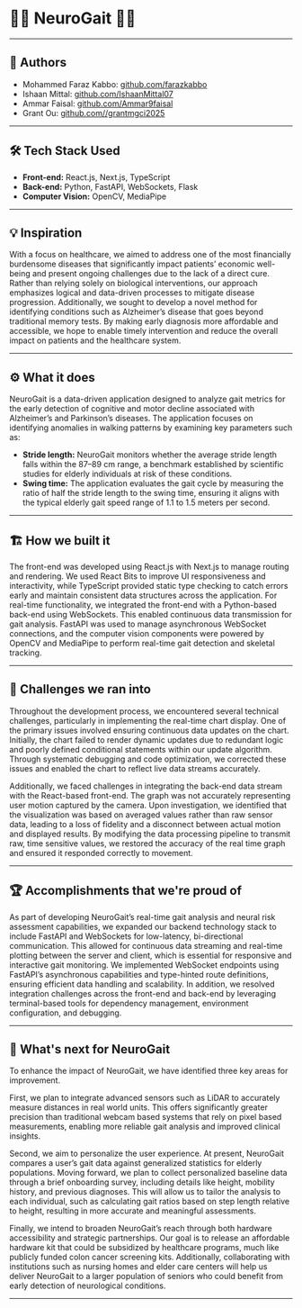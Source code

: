 # 🚶‍♂️ **NeuroGait** 🚶‍♀️


---

## 👥 Authors

- Mohammed Faraz Kabbo: [github.com/farazkabbo](https://github.com/farazkabbo)
- Ishaan Mittal: [github.com/IshaanMittal07](https://github.com/IshaanMittal07)  
- Ammar Faisal: [github.com/Ammar9faisal](https://github.com/Ammar9faisal)
- Grant Ou: [github.com//grantmgci2025](https://github.com/grantmgci2025)

---

## 🛠️ Tech Stack Used

- **Front-end:** React.js, Next.js, TypeScript  
- **Back-end:** Python, FastAPI, WebSockets, Flask  
- **Computer Vision:** OpenCV, MediaPipe  

---

## 💡 Inspiration

With a focus on healthcare, we aimed to address one of the most financially burdensome diseases that significantly impact patients’ economic well-being and present ongoing challenges due to the lack of a direct cure. Rather than relying solely on biological interventions, our approach emphasizes logical and data-driven processes to mitigate disease progression. Additionally, we sought to develop a novel method for identifying conditions such as Alzheimer’s disease that goes beyond traditional memory tests. By making early diagnosis more affordable and accessible, we hope to enable timely intervention and reduce the overall impact on patients and the healthcare system.

---

## ⚙️ What it does

NeuroGait is a data-driven application designed to analyze gait metrics for the early detection of cognitive and motor decline associated with Alzheimer’s and Parkinson’s diseases. The application focuses on identifying anomalies in walking patterns by examining key parameters such as:

- **Stride length:** NeuroGait monitors whether the average stride length falls within the 87–89 cm range, a benchmark established by scientific studies for elderly individuals at risk of these conditions.  
- **Swing time:** The application evaluates the gait cycle by measuring the ratio of half the stride length to the swing time, ensuring it aligns with the typical elderly gait speed range of 1.1 to 1.5 meters per second.

---

## 🏗️ How we built it

The front-end was developed using React.js with Next.js to manage routing and rendering. We used React Bits to improve UI responsiveness and interactivity, while TypeScript provided static type checking to catch errors early and maintain consistent data structures across the application. For real-time functionality, we integrated the front-end with a Python-based back-end using WebSockets. This enabled continuous data transmission for gait analysis. FastAPI was used to manage asynchronous WebSocket connections, and the computer vision components were powered by OpenCV and MediaPipe to perform real-time gait detection and skeletal tracking.

---

## 🚧 Challenges we ran into

Throughout the development process, we encountered several technical challenges, particularly in implementing the real-time chart display. One of the primary issues involved ensuring continuous data updates on the chart. Initially, the chart failed to render dynamic updates due to redundant logic and poorly defined conditional statements within our update algorithm. Through systematic debugging and code optimization, we corrected these issues and enabled the chart to reflect live data streams accurately.

Additionally, we faced challenges in integrating the back-end data stream with the React-based front-end. The graph was not accurately representing user motion captured by the camera. Upon investigation, we identified that the visualization was based on averaged values rather than raw sensor data, leading to a loss of fidelity and a disconnect between actual motion and displayed results. By modifying the data processing pipeline to transmit raw, time sensitive values, we restored the accuracy of the real time graph and ensured it responded correctly to movement.

---

## 🏆 Accomplishments that we're proud of

As part of developing NeuroGait’s real-time gait analysis and neural risk assessment capabilities, we expanded our backend technology stack to include FastAPI and WebSockets for low-latency, bi-directional communication. This allowed for continuous data streaming and real-time plotting between the server and client, which is essential for responsive and interactive gait monitoring. We implemented WebSocket endpoints using FastAPI’s asynchronous capabilities and type-hinted route definitions, ensuring efficient data handling and scalability. In addition, we resolved integration challenges across the front-end and back-end by leveraging terminal-based tools for dependency management, environment configuration, and debugging.

---

## 🔮 What's next for NeuroGait

To enhance the impact of NeuroGait, we have identified three key areas for improvement.

First, we plan to integrate advanced sensors such as LiDAR to accurately measure distances in real world units. This offers significantly greater precision than traditional webcam based systems that rely on pixel based measurements, enabling more reliable gait analysis and improved clinical insights.

Second, we aim to personalize the user experience. At present, NeuroGait compares a user’s gait data against generalized statistics for elderly populations. Moving forward, we plan to collect personalized baseline data through a brief onboarding survey, including details like height, mobility history, and previous diagnoses. This will allow us to tailor the analysis to each individual, such as calculating gait ratios based on step length relative to height, resulting in more accurate and meaningful assessments.

Finally, we intend to broaden NeuroGait’s reach through both hardware accessibility and strategic partnerships. Our goal is to release an affordable hardware kit that could be subsidized by healthcare programs, much like publicly funded colon cancer screening kits. Additionally, collaborating with institutions such as nursing homes and elder care centers will help us deliver NeuroGait to a larger population of seniors who could benefit from early detection of neurological conditions.

---
